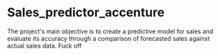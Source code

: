 # Sales_predictor_accenture
The project's main objective is to create a predictive model for sales and evaluate its accuracy through a comparison of forecasted sales against actual sales data. 
Fuck off
